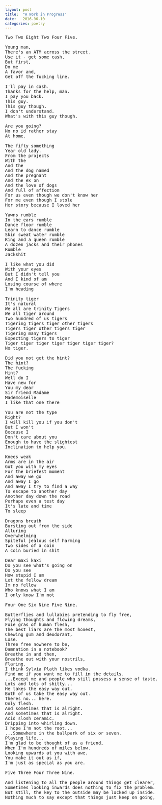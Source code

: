 ```yaml
---
layout: post
title:  "A Work in Progress"
date:   2016-06-10
categories: poetry
---
```


<pre class="poem">
Two Two Eight Two Four Five.

Young man,
There's an ATM across the street.
Use it - get some cash,
But first,
Do me
A favor and,
Get off the fucking line.

I'll pay in cash.
Thanks for the help, man.
I pay you back.
This guy.
This guy though.
I don't understand.
What's with this guy though.

Are you going?
No no id rather stay
At home.

The fifty something
Year old lady.
From the projects
With the
And the 
And the dog named
And the pregnant
And the ex on
And the love of dogs
And full of affection
For us even though we don't know her
For me even though I stole
Her story because I loved her

Yawns rumble
In the ears rumble
Dance floor rumble
Learn to dance rumble
Skin sweat water rumble
King and a queen rumble
A dozen jacks and their phones
Rumble
Jackshit

I like what you did
With your eyes
But I didn't tell you
And I kind of am
Losing course of where
I'm heading

Trinity tiger
It's natural
We all are trinity Tigers
We all tiger around
Two hundred of us tigers
Tigering tigers tiger other tigers
Tigers tiger other tigers tiger
Tigering many tigers
Expecting tigers to tiger
Tiger tiger tiger tiger tiger tiger tiger?
No tiger.

Did you not get the hint?
The hint?
The fucking
Hint?
Well do I
Have new for
You my dear
Sir friend Madame
Mademoiselle
I like that one there

You are not the type
Right?
I will kill you if you don't
But I won't
Because I
Don't care about you
Enough to have the slightest
Inclination to help you.

Knees weak
Arms are in the air
Got you with my eyes
For the briefest moment
And away we go
And away I go
And away I try to find a way
To escape to another day
Another day down the road
Perhaps even a test day
It's late and time
To sleep

Dragons breath
Bursting out from the side
Alluring
Overwhelming
Spiteful jealous self harming
Two sides of a coin
A coin buried in shit

Dear maxi kaxi
Do you see what's going on
Do you see
How stupid I am
Let the fellow dream
Im no fellow
Who knows what I am
I only know I'm not

Four One Six Nine Five Nine.

Butterflies and lullabies pretending to fly free,
Flying thoughts and flowing dreams,
Foie gras of human flesh,
The best liars are the most honest,
Chewing gum and deodorant,
Lose.
Three free nowhere to be,
Damnation in a notebook?
Breathe in and then,
Breathe out with your nostrils,
Flaring.
I think Sylvia Plath likes vodka.
Find me if you want me to fill in the details.
...Except me and people who still possess a sense of taste.
Lots and lots of shitty...
He takes the easy way out.
Both of us take the easy way out.
Theres no... here.
Only flesh.
And sometimes that is alright.
And sometimes that is alright.
Acid slosh ceramic.
Dripping into whirling down.
I hope I'm not the root...
...Somewhere in the ballpark of six or seven.
Playing life...
I'm glad to be thought of as a friend,
When I'm hundreds of miles below,
Looking upwards at you with awe.
You make it out as if,
I'm just as special as you are.

Five Three Four Three Nine.

And listening to all the people around things get clearer,
Sometimes looking inwards does nothing to fix the problem.
But still, the key to the outside may be locked up inside.
Nothing much to say except that things just keep on going,
</pre>
